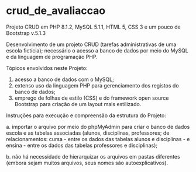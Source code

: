 # crud_de_avaliaccao

Projeto CRUD em PHP 8.1.2, MySQL 5.1.1, HTML 5, CSS 3 e um pouco de Bootstrap v.5.1.3

Desenvolvimento de um projeto CRUD (tarefas administrativas de uma escola fictícia); necessário o acesso a banco de dados por meio do MySQL e da linguagem de programação PHP.

Tópicos envolvidos neste Projeto:

1. acesso a banco de dados com o MySQL;
2. extenso uso da linguagem PHP para gerenciamento dos registos do banco de dados;
3. emprego de folhas de estilo (CSS) e do framework open source Bootstrap para criação de um layout mais estilizado.

Instruções para execução e compreensão da estrutura do Projeto:

a. importar o arquivo por meio do phpMyAdmin para criar o banco de dados escola e as tabelas associadas (alunos, disciplinas, professores; de relacionamentos: cursa - entre os dados das tabelas alunos e disciplinas - e ensina - entre os dados das tabelas professores e disciplinas);

b. não há necessidade de hierarquizar os arquivos em pastas diferentes (embora sejam muitos arquivos, seus nomes são autoexplicativos).
